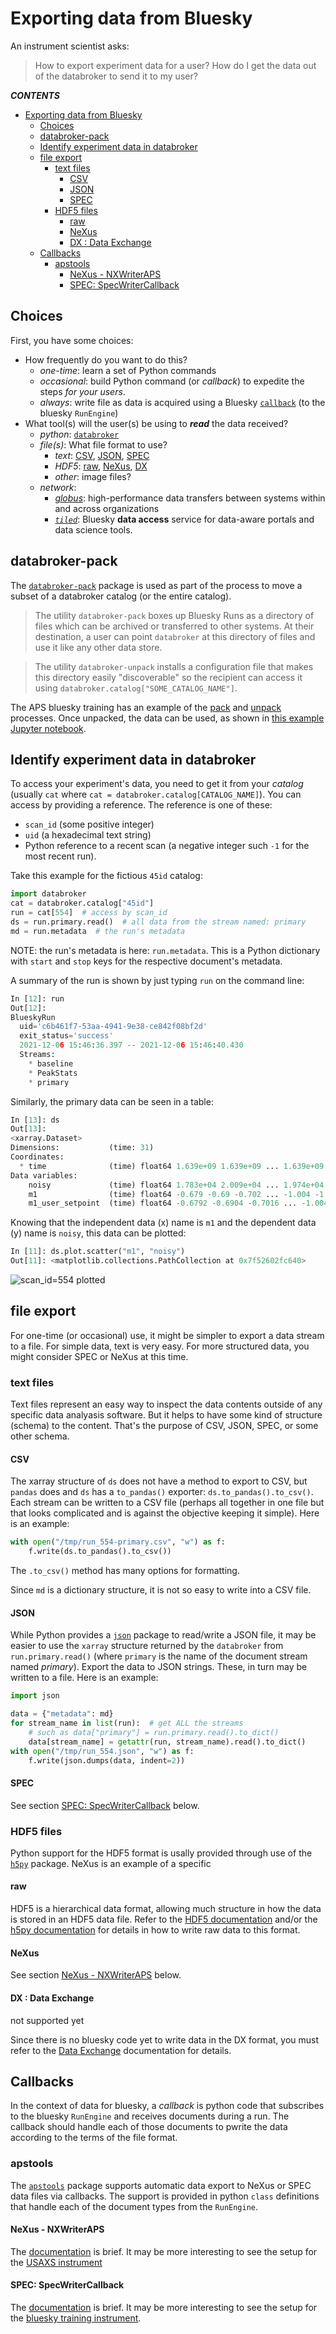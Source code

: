 # Exporting data from Bluesky

An instrument scientist asks:

> How to export experiment data for a user?
> How do I get the data out of the databroker to send it to my user?

**_CONTENTS_**

- [Exporting data from Bluesky](#exporting-data-from-bluesky)
  - [Choices](#choices)
  - [databroker-pack](#databroker-pack)
  - [Identify experiment data in databroker](#identify-experiment-data-in-databroker)
  - [file export](#file-export)
    - [text files](#text-files)
      - [CSV](#csv)
      - [JSON](#json)
      - [SPEC](#spec)
    - [HDF5 files](#hdf5-files)
      - [raw](#raw)
      - [NeXus](#nexus)
      - [DX : Data Exchange](#dx--data-exchange)
  - [Callbacks](#callbacks)
    - [apstools](#apstools)
      - [NeXus - NXWriterAPS](#nexus---nxwriteraps)
      - [SPEC: SpecWriterCallback](#spec-specwritercallback)

## Choices

First, you have some choices:

- How frequently do you want to do this?
  - _one-time_: learn a set of Python commands
  - _occasional_: build Python command (or _callback_) to expedite the steps _for your users_.
  - _always_: write file as data is acquired using a Bluesky
    [`callback`](https://blueskyproject.io/bluesky/callbacks.html?highlight=callback#overview-of-callbacks) (to the bluesky `RunEngine`)
- What tool(s) will the user(s) be using to **_read_** the data received?
  - _python_: [`databroker`](https://blueskyproject.io/databroker/)
  - _file(s)_: What file format to use?
    - _text_:
      [CSV](https://docs.python.org/3/library/csv.html),
      [JSON](https://docs.python.org/3/library/json.html),
      [SPEC](https://certif.com/spec_manual/idx.html)
    - _HDF5_:
      [raw](https://portal.hdfgroup.org/display/HDF5/HDF5),
      [NeXus](https://www.nexusformat.org/),
      [DX](https://www.aps.anl.gov/Science/Scientific-Software/DataExchange)
    - _other_: image files?
  - _network_:
    - _[globus](https://www.globus.org/data-transfer)_:
      high-performance data transfers between systems within and across organizations
    - _[`tiled`](https://blueskyproject.io/tiled/)_:
      Bluesky **data access** service for data-aware portals and data science tools.

## databroker-pack

The [`databroker-pack`](https://blueskyproject.io/databroker-pack/) package
is used as part of the process to move a subset of a databroker catalog (or the entire catalog).

> The utility `databroker-pack` boxes up Bluesky Runs as a directory of
> files which can be archived or transferred to other systems. At their
> destination, a user can point `databroker` at this directory of files
> and use it like any other data store.

> The utility `databroker-unpack` installs a configuration file that
> makes this directory easily "discoverable" so the recipient can access
> it using `databroker.catalog["SOME_CATALOG_NAME"]`.

The APS bluesky training has an example of the
[pack](https://github.com/BCDA-APS/bluesky_training/blob/main/resources/example-data/README.md)
and
[unpack](https://github.com/BCDA-APS/bluesky_training/blob/main/resources/example-data/README.md#unpack-the-data)
processes. Once unpacked, the data can be used, as shown in [this
example Jupyter
notebook](https://github.com/BCDA-APS/bluesky_training/blob/main/resources/example-data/demonstrate.ipynb).

## Identify experiment data in databroker

To access your experiment's data, you need to get it from your _catalog_
(usually `cat` where `cat = databroker.catalog[CATALOG_NAME]`).  You can
access by providing a reference.  The reference is one of these:

- `scan_id` (some positive integer)
- `uid` (a hexadecimal text string)
- Python reference to a recent scan (a negative integer such `-1` for
  the most recent run).  

Take this example for the fictious `45id` catalog:

```python
import databroker
cat = databroker.catalog["45id"]
run = cat[554]  # access by scan_id
ds = run.primary.read()  # all data from the stream named: primary
md = run.metadata  # the run's metadata
```

NOTE: the run's metadata is here: `run.metadata`.
This is a Python dictionary with `start` and `stop` keys for the respective document's metadata.

A summary of the run is shown by just typing `run` on the command line:

```python
In [12]: run
Out[12]: 
BlueskyRun
  uid='c6b461f7-53aa-4941-9e38-ce842f08bf2d'
  exit_status='success'
  2021-12-06 15:46:36.397 -- 2021-12-06 15:46:40.430
  Streams:
    * baseline
    * PeakStats
    * primary
```

Similarly, the primary data can be seen in a table:

```python
In [13]: ds
Out[13]: 
<xarray.Dataset>
Dimensions:           (time: 31)
Coordinates:
  * time              (time) float64 1.639e+09 1.639e+09 ... 1.639e+09 1.639e+09
Data variables:
    noisy             (time) float64 1.783e+04 2.009e+04 ... 1.974e+04 1.745e+04
    m1                (time) float64 -0.679 -0.69 -0.702 ... -1.004 -1.015
    m1_user_setpoint  (time) float64 -0.6792 -0.6904 -0.7016 ... -1.004 -1.015
```

Knowing that the independent data (x) name is `m1` and the dependent data (y) name is `noisy`, this data can be plotted:

```python
In [11]: ds.plot.scatter("m1", "noisy")
Out[11]: <matplotlib.collections.PathCollection at 0x7f52602fc640>
```

![scan_id=554 plotted](./554-plot-scatter.png)

## file export

For one-time (or occasional) use, it might be simpler to export a data
stream to a file.  For simple data, text is very easy.  For more
structured data, you  might consider SPEC or NeXus at this time.

### text files

Text files represent an easy way to inspect the data contents outside of
any specific data analyasis software.  But it helps to have some kind of
structure (schema) to the content.  That's the purpose of CSV, JSON,
SPEC, or some other schema.

#### CSV

The xarray structure of `ds` does not have a method to export to CSV,
but `pandas` does and `ds` has a `to_pandas()` exporter:
`ds.to_pandas().to_csv()`.  Each stream can be written to a CSV file
(perhaps all together in one file but that looks complicated and is
against the objective keeping it simple).  Here is an example:

```python
with open("/tmp/run_554-primary.csv", "w") as f:
    f.write(ds.to_pandas().to_csv())
```

The `.to_csv()` method has many options for formatting.

Since `md` is a dictionary structure, it is not so easy to write into a CSV file.

#### JSON

While Python provides a
[`json`](https://docs.python.org/3/library/json.html) package to
read/write a JSON file, it may be easier to use the `xarray` structure
returned by the `databroker` from `run.primary.read()` (where  `primary`
is the name of the document stream named _primary_).  Export the data to
JSON strings.  These, in turn may be written to a file.  Here is an
example:

```python
import json

data = {"metadata": md}
for stream_name in list(run):  # get ALL the streams
    # such as data["primary"] = run.primary.read().to_dict()
    data[stream_name] = getattr(run, stream_name).read().to_dict()
with open("/tmp/run_554.json", "w") as f:
    f.write(json.dumps(data, indent=2))
```

#### SPEC

See section [SPEC: SpecWriterCallback](#spec-specwritercallback) below.

### HDF5 files

Python support for the HDF5 format is usally provided through use of the
[`h5py`](https://www.h5py.org/) package.  NeXus is an example of a specific

#### raw

HDF5 is a hierarchical data format, allowing much structure in how the
data is stored in an HDF5 data file.  Refer to the [HDF5
documentation](https://portal.hdfgroup.org/display/HDF5/HDF5) and/or the
[h5py documentation](https://www.h5py.org/) for details in how to write
raw data to this format.

#### NeXus

See section [NeXus - NXWriterAPS](#nexus---nxwriteraps) below.

#### DX : Data Exchange

not supported yet

Since there is no bluesky code yet to write data in the DX format, you
must refer to the [Data
Exchange](https://www.aps.anl.gov/Science/Scientific-Software/DataExchange)
documentation for details.

## Callbacks

In the context of data for bluesky, a _callback_ is python code that
subscribes to the bluesky `RunEngine` and receives documents during a
run.  The callback should handle each of those documents to pwrite the
data according to the terms of the file format.
### apstools

The
[`apstools`](https://bcda-aps.github.io/apstools/source/_filewriters.html)
package supports automatic data export to NeXus or SPEC data files via
callbacks.  The support is provided in python `class` definitions that
handle each of the document types from the `RunEngine`.

#### NeXus - NXWriterAPS

The
[documentation](https://bcda-aps.github.io/apstools/source/_filewriters.html#apstools.filewriters.NXWriterAPS)
is brief.  It may be more interesting to see the setup for the [USAXS
instrument](https://github.com/APS-USAXS/ipython-usaxs/blob/master/profile_bluesky/startup/instrument/callbacks/nxwriter_usaxs.py)

#### SPEC: SpecWriterCallback

The
[documentation](https://bcda-aps.github.io/apstools/source/_filewriters.html#apstools.filewriters.SpecWriterCallback)
is brief.  It may be more interesting to see the setup for the [bluesky
training
instrument](https://github.com/BCDA-APS/bluesky_training/blob/main/bluesky/instrument/callbacks/spec_data_file_writer.py).
